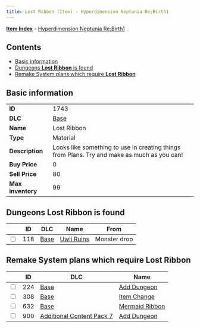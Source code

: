 ```yaml
---
title: Lost Ribbon (Item) - Hyperdimension Neptunia Re;Birth1
---
```


[**Item Index**](/neptunia/rb1/item/index.html) - [Hyperdimension Neptunia Re;Birth1](/neptunia/rb1)

## Contents

- [Basic information](#basic-information)
- [Dungeons **Lost Ribbon** is found](#dungeons-lost-ribbon-is-found)
- [Remake System plans which require **Lost Ribbon**](#remake-system-plans-which-require-lost-ribbon)
## Basic information

|   |   |
| -- | -- |
| **ID** | 1743 |
| **DLC** | [Base](/neptunia/rb1/dlc/1-base.html) |
| **Name** | Lost Ribbon |
| **Type** | Material |
| **Description** | Looks like something to use in creating things from Plans. Try and make as much as you can! |
| **Buy Price** | 0 |
| **Sell Price** | 80 |
| **Max inventory** | 99 |


## Dungeons **Lost Ribbon** is found

|    | ID | DLC | Name | From |
| -- | -- | --- | ---- | ---- |
| <input type="checkbox" id="rb1-dungeon-1-118" class="trackbox" /> | 118 | [Base](/neptunia/rb1/dlc/1-base.html) | [Uwii Ruins](/neptunia/rb1/dungeon/1-118-uwii-ruins.html) | Monster drop |


## Remake System plans which require **Lost Ribbon**

|    | ID | DLC | Name |
| -- | -- | --- | ---- |
| <input type="checkbox" id="rb1-quest-1-224" class="trackbox" /> | 224 | [Base](/neptunia/rb1/dlc/1-base.html) | [Add Dungeon](/neptunia/rb1/quest/1-224-add-dungeon.html) |
| <input type="checkbox" id="rb1-quest-1-308" class="trackbox" /> | 308 | [Base](/neptunia/rb1/dlc/1-base.html) | [Item Change](/neptunia/rb1/quest/1-308-item-change.html) |
| <input type="checkbox" id="rb1-quest-1-632" class="trackbox" /> | 632 | [Base](/neptunia/rb1/dlc/1-base.html) | [Mermaid Ribbon](/neptunia/rb1/quest/1-632-mermaid-ribbon.html) |
| <input type="checkbox" id="rb1-quest-16-900" class="trackbox" /> | 900 | [Additional Content Pack 7](/neptunia/rb1/dlc/16-pack7.html) | [Add Dungeon](/neptunia/rb1/quest/16-900-add-dungeon.html) |
